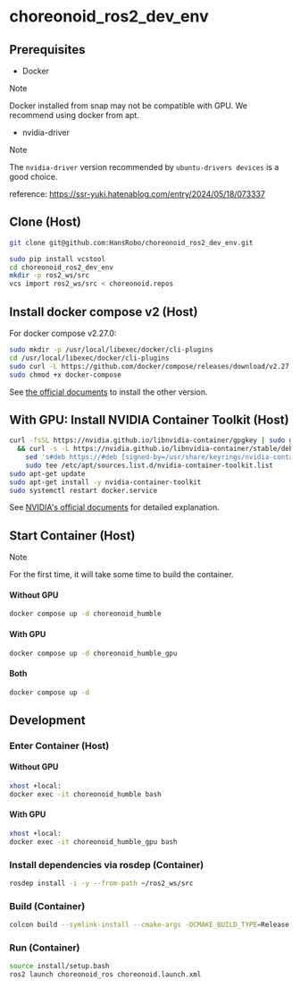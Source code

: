 # choreonoid_ros2_dev_env

## Prerequisites

- Docker

> [!NOTE]
> Docker installed from snap may not be compatible with GPU.
> We recommend using docker from apt.

- nvidia-driver

> [!NOTE]
> The `nvidia-driver` version recommended by `ubuntu-drivers devices` is a good choice.

reference: https://ssr-yuki.hatenablog.com/entry/2024/05/18/073337

## Clone (Host)

```bash
git clone git@github.com:HansRobo/choreonoid_ros2_dev_env.git
```

```bash
sudo pip install vcstool
cd choreonoid_ros2_dev_env
mkdir -p ros2_ws/src
vcs import ros2_ws/src < choreonoid.repos
```

## Install docker compose v2 (Host)

For docker compose v2.27.0:

```bash
sudo mkdir -p /usr/local/libexec/docker/cli-plugins
cd /usr/local/libexec/docker/cli-plugins
sudo curl -L https://github.com/docker/compose/releases/download/v2.27.0/docker-compose-linux-x86_64 -o docker-compose
sudo chmod +x docker-compose
```

See [the official documents](https://docs.docker.com/compose/install/linux/) to install the other version.

## With GPU: Install NVIDIA Container Toolkit (Host)

```bash
curl -fsSL https://nvidia.github.io/libnvidia-container/gpgkey | sudo gpg --dearmor -o /usr/share/keyrings/nvidia-container-toolkit-keyring.gpg \
  && curl -s -L https://nvidia.github.io/libnvidia-container/stable/deb/nvidia-container-toolkit.list | \
    sed 's#deb https://#deb [signed-by=/usr/share/keyrings/nvidia-container-toolkit-keyring.gpg] https://#g' | \
    sudo tee /etc/apt/sources.list.d/nvidia-container-toolkit.list
sudo apt-get update
sudo apt-get install -y nvidia-container-toolkit
sudo systemctl restart docker.service
```

See [NVIDIA's official documents](https://docs.nvidia.com/datacenter/cloud-native/container-toolkit/latest/install-guide.html) for detailed explanation.

## Start Container (Host)

> [!NOTE]
> For the first time, it will take some time to build the container.

#### Without GPU

```bash
docker compose up -d choreonoid_humble
```

#### With GPU

```bash
docker compose up -d choreonoid_humble_gpu
```

#### Both

```bash
docker compose up -d
```

## Development

### Enter Container (Host)

#### Without GPU

```bash
xhost +local:
docker exec -it choreonoid_humble bash
```

#### With GPU

```bash
xhost +local:
docker exec -it choreonoid_humble_gpu bash
```

### Install dependencies via rosdep (Container)

```bash
rosdep install -i -y --from-path ~/ros2_ws/src
```

### Build (Container)

```bash
colcon build --symlink-install --cmake-args -DCMAKE_BUILD_TYPE=Release
```

### Run (Container)

```bash
source install/setup.bash
ros2 launch choreonoid_ros choreonoid.launch.xml
```
